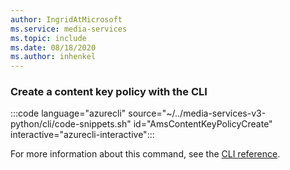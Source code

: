 ```yaml
---
author: IngridAtMicrosoft
ms.service: media-services 
ms.topic: include
ms.date: 08/18/2020
ms.author: inhenkel
---
```


### Create a content key policy with the CLI

:::code language="azurecli" source="~/../media-services-v3-python/cli/code-snippets.sh" id="AmsContentKeyPolicyCreate" interactive="azurecli-interactive":::

For more information about this command, see the [CLI reference](/cli/azure/ams/content-key-policy?view=azure-cli-latest#az-ams-content-key-policy-create).
